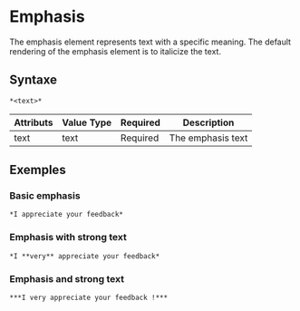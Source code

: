 # Emphasis

The emphasis element represents text with a specific meaning. The default rendering of the emphasis element is to italicize the text.

## Syntaxe

```syntaxe
*<text>*
```

| Attributs | Value Type | Required | Description       |
| --------- | ---------- | -------- | ----------------- |
| text      | text       | Required | The emphasis text |

## Exemples

### Basic emphasis

```
*I appreciate your feedback*
```

### Emphasis with strong text

```
*I **very** appreciate your feedback*
```

### Emphasis and strong text

```
***I very appreciate your feedback !***
```
